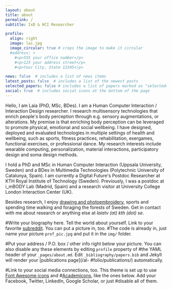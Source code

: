```yaml
---
layout: about
title: about
permalink: /
subtitle: IxD & HCI Researcher

profile:
  align: right
  image: lai.jpg
  image_circular: true # crops the image to make it circular
  #address: >
    #<p>555 your office number</p>
    #<p>123 your address street</p>
    #<p>Your City, State 12345</p>

news: false  # includes a list of news items
latest_posts: false  # includes a list of the newest posts
selected_papers: false # includes a list of papers marked as "selected={true}"
social: true  # includes social icons at the bottom of the page
---
```


Hello, I am Laia (PhD, MSc, BDes). I am a Human Computer Interaction / Interaction Design researcher. I research multisensory technologies that enrich people's body perception through e.g. sensory augmentations, or alterations. My premise is that enriching body perception can be leveraged to promote physical, emotional and social wellbeing. I have designed, deployed and evaluated technologies in multiple settings of health and wellbeing, such as sports, fitness practices, rehabilitation, exergames, functional exercises, or professional dance. My research interests include wearable computing, personalization, material interactions, participatory design and soma design methods. 

I hold a PhD and MSc in Human Computer Interaction (Uppsala University, Sweden) and a BDes in Multimedia Technologies (Polytechnic University of Catalunya, Spain). I am currently a Digital Future's Postdoc Researcher at KTH Royal Institute of Technology (Sweden). Previously, I was a postdoc at i_mBODY Lab (Madrid, Spain) and a research visitor at University College London Interaction Center (UK).

Besides research, I enjoy [drawing and photoembroidery](https://www.instagram.com/laia.trmvdl/), sports and spending time walking and foraging the forests of Sweden. Get in contact with me about research or anything else at _laiatv (at) kth (dot) se_.




 #Write your biography here. Tell the world about yourself. Link to your favorite [subreddit](http://reddit.com). You can put a picture in, too.  #The code is already in, just name your picture `prof_pic.jpg` and put it in the `img/` folder.

 #Put your address / P.O. box / other info right below your picture. You can also disable any these elements by editing `profile` property of  #the YAML header of your `_pages/about.md`. Edit `_bibliography/papers.bib` and Jekyll will render your [publications page](/al- #folio/publications/) automatically.

 #Link to your social media connections, too. This theme is set up to use [Font Awesome icons](http://fortawesome.github.io/Font-Awesome/) and  #[Academicons](https://jpswalsh.github.io/academicons/), like the ones below. Add your Facebook, Twitter, LinkedIn, Google Scholar, or just  #disable all of them.

